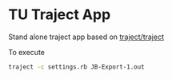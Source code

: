 # TU Traject App

Stand alone traject app based on [traject/traject](https://github.com/traject/trajec://github.com/traject/traject)


To execute

```bash
traject -c settings.rb JB-Export-1.out
```
